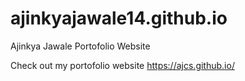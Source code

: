 # ajinkyajawale14.github.io
Ajinkya Jawale Portofolio Website

Check out my portofolio website
https://ajcs.github.io/

